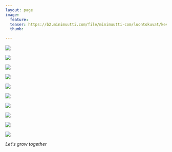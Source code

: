 ```yaml
---
layout: page
image:
  feature:
  teaser: https://b2.minimuutti.com/file/minimuutti-com/luontokuvat/kev%C3%A4t/4/DS52024-245px.jpg
  thumb:

---
```


[![](https://b2.minimuutti.com/file/minimuutti-com/luontokuvat/kev%C3%A4t/4/DS51964-800px.jpg)](https://dl.dropboxusercontent.com/sh/ea1wtnz7z734o12/AADRzQUk5EjIXuiQaADKVjuxa/luontokuvat/kev%C3%A4t/4/DS51964.jpg)

[![](https://b2.minimuutti.com/file/minimuutti-com/luontokuvat/kev%C3%A4t/4/DS51989-800px.jpg)](https://dl.dropboxusercontent.com/sh/ea1wtnz7z734o12/AACfPxcZk2-px9193qwIAU7qa/luontokuvat/kev%C3%A4t/4/DS51989.jpg)

[![](https://b2.minimuutti.com/file/minimuutti-com/luontokuvat/kev%C3%A4t/4/DS51996-800px.jpg)](https://dl.dropboxusercontent.com/sh/ea1wtnz7z734o12/AABvJ7CdN-oG6Bgw7Ikeo6L6a/luontokuvat/kev%C3%A4t/4/DS51996.jpg)

[![](https://b2.minimuutti.com/file/minimuutti-com/luontokuvat/kev%C3%A4t/4/DS51997-800px.jpg)](https://dl.dropboxusercontent.com/sh/ea1wtnz7z734o12/AADWOq-n3wo8G7boeAR7sQhEa/luontokuvat/kev%C3%A4t/4/DS51997.jpg)

[![](https://b2.minimuutti.com/file/minimuutti-com/luontokuvat/kev%C3%A4t/4/DS52005-800px.jpg)](https://dl.dropboxusercontent.com/sh/ea1wtnz7z734o12/AABsRRRfgZhE7gtuehzr7JRBa/luontokuvat/kev%C3%A4t/4/DS52005.jpg)

[![](https://b2.minimuutti.com/file/minimuutti-com/luontokuvat/kev%C3%A4t/4/DS52008-800px.jpg)](https://dl.dropboxusercontent.com/sh/ea1wtnz7z734o12/AAAS0Qtz8vYWHw1hs7pPJ5zma/luontokuvat/kev%C3%A4t/4/DS52008.jpg)

[![](https://b2.minimuutti.com/file/minimuutti-com/luontokuvat/kev%C3%A4t/4/DS52014-800px.jpg)](https://dl.dropboxusercontent.com/sh/ea1wtnz7z734o12/AAANMvINH6ce2Clp7U0IEPj2a/luontokuvat/kev%C3%A4t/4/DS52014.jpg)

[![](https://b2.minimuutti.com/file/minimuutti-com/luontokuvat/kev%C3%A4t/4/DS52024-800px.jpg)](https://dl.dropboxusercontent.com/sh/ea1wtnz7z734o12/AABdieyBKQShFDUJrxLkGph-a/luontokuvat/kev%C3%A4t/4/DS52024.jpg)

[![](https://b2.minimuutti.com/file/minimuutti-com/luontokuvat/kev%C3%A4t/4/DS52026-800px.jpg)](https://dl.dropboxusercontent.com/sh/ea1wtnz7z734o12/AAAeACheEB-rqQxrXGzt4Ig3a/luontokuvat/kev%C3%A4t/4/DS52026.jpg)

[![](https://b2.minimuutti.com/file/minimuutti-com/luontokuvat/kev%C3%A4t/4/DS52029-800px.jpg)](https://dl.dropboxusercontent.com/sh/ea1wtnz7z734o12/AAAM4Lja77j9_fsa-nYWoFuka/luontokuvat/kev%C3%A4t/4/DS52029.jpg)

*Let's grow together*